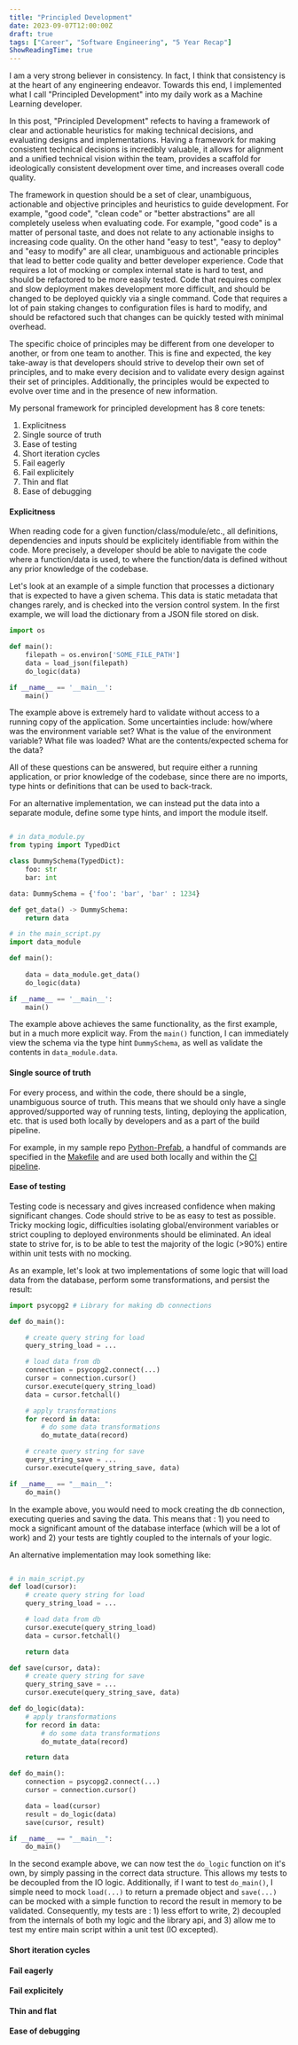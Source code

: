 ```yaml
---
title: "Principled Development"
date: 2023-09-07T12:00:00Z
draft: true
tags: ["Career", "Software Engineering", "5 Year Recap"]
ShowReadingTime: true
---
```


I am a very strong believer in consistency. In fact, I think that consistency is at the heart of any engineering endeavor. Towards this end, I implemented what I call "Principled Development" into my daily work as a Machine Learning developer.

In this post, "Principled Development" refects to having a framework of clear and actionable heuristics for making technical decisions, and evaluating designs and implementations. Having a framework for making consistent technical decisions is incredibly valuable, it allows for alignment and a unified technical vision within the team, provides a scaffold for ideologically consistent development over time, and increases overall code quality.

The framework in question should be a set of clear, unambiguous, actionable and objective principles and heuristics to guide development. For example, "good code", "clean code" or "better abstractions" are all completely useless when evaluating code. For example, "good code" is a matter of personal taste, and does not relate to any actionable insighs to increasing code quality. On the other hand "easy to test", "easy to deploy" and "easy to modify" are all clear, unambiguous and actionable principles that lead to better code quality and better developer experience. Code that requires a lot of mocking or complex internal state is hard to test, and should be refactored to be more easily tested. Code that requires complex and slow deployment makes development more difficult, and should be changed to be deployed quickly via a single command. Code that requires a lot of pain staking changes to configuration files is hard to modify, and should be refactored such that changes can be quickly tested with minimal overhead.

The specific choice of principles may be different from one developer to another, or from one team to another. This is fine and expected, the key take-away is that developers should strive to develop their own set of principles, and to make every decision and to validate every design against their set of principles. Additionally, the principles would be expected to evolve over time and in the presence of new information.

My personal framework for principled development has 8 core tenets:

1. Explicitness
2. Single source of truth
3. Ease of testing
4. Short iteration cycles
5. Fail eagerly
6. Fail explicitely
7. Thin and flat
8. Ease of debugging

#### Explicitness

When reading code for a given function/class/module/etc., all definitions, dependencies and inputs should be explicitely identifiable from within the code. More precisely, a developer should be able to navigate the code where a function/data is used, to where the function/data is defined without any prior knowledge of the codebase.

Let's look at an example of a simple function that processes a dictionary that is expected to have a given schema. This data is static metadata that changes rarely, and is checked into the version control system. In the first example, we will load the dictionary from a JSON file stored on disk.

```Python
import os

def main():
    filepath = os.environ['SOME_FILE_PATH']
    data = load_json(filepath)
    do_logic(data)

if __name__ == '__main__':
    main()

```

The example above is extremely hard to validate without access to a running copy of the application. Some uncertainties include: how/where was the environment variable set? What is the value of the environment variable? What file was loaded? What are the contents/expected schema for the data?

All of these questions can be answered, but require either a running application, or prior knowledge of the codebase, since there are no imports, type hints or definitions that can be used to back-track.

For an alternative implementation, we can instead put the data into a separate module, define some type hints, and import the module itself.

```Python

# in data_module.py
from typing import TypedDict

class DummySchema(TypedDict):
    foo: str
    bar: int

data: DummySchema = {'foo': 'bar', 'bar' : 1234}

def get_data() -> DummySchema:
    return data

# in the main_script.py
import data_module

def main():
    
    data = data_module.get_data()
    do_logic(data)

if __name__ == '__main__':
    main()
```

The example above achieves the same functionality, as the first example, but in a much more explicit way. From the `main()` function, I can immediately view the schema via the type hint `DummySchema`, as well as validate the contents in `data_module.data`.

#### Single source of truth

For every process, and within the code, there should be a single, unambiguous source of truth. This means that we should only have a single approved/supported way of running tests, linting, deploying the application, etc. that is used both locally by developers and as a part of the build pipeline.

For example, in my sample repo [Python-Prefab](https://github.com/Philliams/Python-Prefab), a handful of commands are specified in the [Makefile](https://github.com/Philliams/Python-Prefab/blob/main/Makefile) and are used both locally and within the [CI pipeline](https://github.com/Philliams/Python-Prefab/blob/main/.github/workflows/CI.yml).

#### Ease of testing

Testing code is necessary and gives increased confidence when making significant changes. Code should strive to be as easy to test as possible. Tricky mocking logic, difficulties isolating global/environment variables or strict coupling to deployed environments should be eliminated. An ideal state to strive for, is to be able to test the majority of the logic (>90%) entire within unit tests with no mocking.

As an example, let's look at two implementations of some logic that will load data from the database, perform some transformations, and persist the result:

```Python
import psycopg2 # Library for making db connections

def do_main():

    # create query string for load
    query_string_load = ...

    # load data from db
    connection = psycopg2.connect(...)
    cursor = connection.cursor()
    cursor.execute(query_string_load)
    data = cursor.fetchall()

    # apply transformations
    for record in data:
        # do some data transformations
        do_mutate_data(record)

    # create query string for save
    query_string_save = ...
    cursor.execute(query_string_save, data)

if __name__ == "__main__":
    do_main()
```

In the example above, you would need to mock creating the db connection, executing queries and saving the data. This means that : 1) you need to mock a significant amount of the database interface (which will be a lot of work) and 2) your tests are tightly coupled to the internals of your logic.

An alternative implementation may look something like:

```Python

# in main_script.py
def load(cursor):
    # create query string for load
    query_string_load = ...

    # load data from db
    cursor.execute(query_string_load)
    data = cursor.fetchall()

    return data

def save(cursor, data):
    # create query string for save
    query_string_save = ...
    cursor.execute(query_string_save, data)

def do_logic(data):
    # apply transformations
    for record in data:
        # do some data transformations
        do_mutate_data(record)

    return data

def do_main():
    connection = psycopg2.connect(...)
    cursor = connection.cursor()

    data = load(cursor)
    result = do_logic(data)
    save(cursor, result)

if __name__ == "__main__":
    do_main()

```

In the second example above, we can now test the `do_logic` function on it's own, by simply passing in the correct data structure. This allows my tests to be decoupled from the IO logic. Additionally, if I want to test `do_main()`, I simple need to mock `load(...)` to return a premade object and `save(...)` can be mocked with a simple function to record the result in memory to be validated. Consequently, my tests are : 1) less effort to write, 2) decoupled from the internals of both my logic and the library api, and 3) allow me to test my entire main script within a unit test (IO excepted).

#### Short iteration cycles



#### Fail eagerly



#### Fail explicitely



#### Thin and flat



#### Ease of debugging


